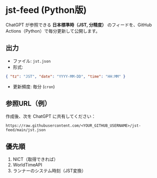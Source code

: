 # jst-feed (Python版)

ChatGPT が参照できる **日本標準時（JST, 分精度）** のフィードを、GitHub Actions（Python）で毎分更新して公開します。

## 出力
- ファイル: `jst.json`
- 形式:
```json
{ "tz": "JST", "date": "YYYY-MM-DD", "time": "HH:MM" }
```
- 更新頻度: 毎分 (`cron`)

## 参照URL（例）
作成後、次を ChatGPT に共有してください：

```
https://raw.githubusercontent.com/<YOUR_GITHUB_USERNAME>/jst-feed/main/jst.json
```

## 優先順
1. NICT（取得できれば）
2. WorldTimeAPI
3. ランナーのシステム時刻（JST変換）
